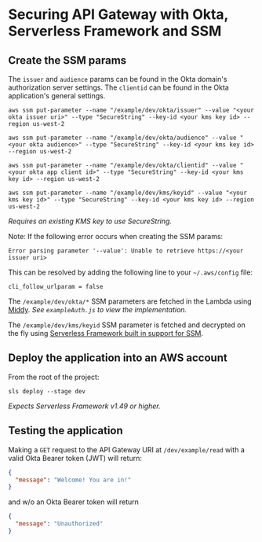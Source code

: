 # Securing API Gateway with Okta, Serverless Framework and SSM

## Create the SSM params

The `issuer` and `audience` params can be found in the Okta domain's authorization server settings. The `clientid` can be found in the Okta application's general settings.

```shell
aws ssm put-parameter --name "/example/dev/okta/issuer" --value "<your okta issuer uri>" --type "SecureString" --key-id <your kms key id> --region us-west-2

aws ssm put-parameter --name "/example/dev/okta/audience" --value "<your okta audience>" --type "SecureString" --key-id <your kms key id> --region us-west-2

aws ssm put-parameter --name "/example/dev/okta/clientid" --value "<your okta app client id>" --type "SecureString" --key-id <your kms key id> --region us-west-2

aws ssm put-parameter --name "/example/dev/kms/keyid" --value "<your kms key id>" --type "SecureString" --key-id <your kms key id> --region us-west-2
```

_Requires an existing KMS key to use SecureString._

Note: If the following error occurs when creating the SSM params:

```shell
Error parsing parameter '--value': Unable to retrieve https://<your issuer uri>
```

This can be resolved by adding the following line to your `~/.aws/config` file:

```shell
cli_follow_urlparam = false
```

The `/example/dev/okta/*` SSM parameters are fetched in the Lambda using [Middy](https://github.com/middyjs/middy). _See `exampleAuth.js` to view the implementation._

The `/example/dev/kms/keyid` SSM parameter is fetched and decrypted on the fly using [Serverless Framework built in support for SSM](https://serverless.com/framework/docs/providers/aws/guide/variables#reference-variables-using-the-ssm-parameter-store).

## Deploy the application into an AWS account

From the root of the project:

```shell
sls deploy --stage dev
```

_Expects Serverless Framework v1.49 or higher._

## Testing the application

Making a `GET` request to the API Gateway URI at `/dev/example/read` with a valid Okta Bearer token (JWT) will return:

```json
{
  "message": "Welcome! You are in!"
}
```

and w/o an Okta Bearer token will return

```json
{
  "message": "Unauthorized"
}
```
